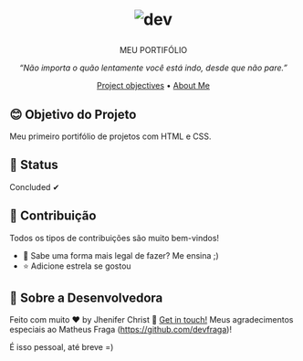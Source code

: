 <h1 align="center">
  
![dev](https://user-images.githubusercontent.com/85563316/162995342-c6894757-b2b7-4d50-be89-f3c686772301.jpg)


</h1>

<p align="center">MEU PORTIFÓLIO</p>

<p align="center"><i>“Não importa o quão lentamente você está indo, desde que não pare.”</i> </p>


<p align="center">
  <a href="#blush-objetivo-do-projeto">Project objectives</a> •
  <a href="#art-sobre-a-desenvolvedora">About Me</a>
</p>


## :blush: **Objetivo do Projeto**

Meu primeiro portifólio de projetos com HTML e CSS.

## 🚀 **Status**

Concluded ✔

## :handshake: **Contribuição**

Todos os tipos de contribuições são muito bem-vindos!

-   🐛 Sabe uma forma mais legal de fazer? Me ensina ;)
-   ⭐️ Adicione estrela se gostou


## :art: **Sobre a Desenvolvedora**

Feito com muito ♥ by Jhenifer Christ :wave: [Get in touch!](https://www.linkedin.com/in/jjheniferchrist/)
Meus agradecimentos especiais ao Matheus Fraga (https://github.com/devfraga)!

É isso pessoal, até breve =)
